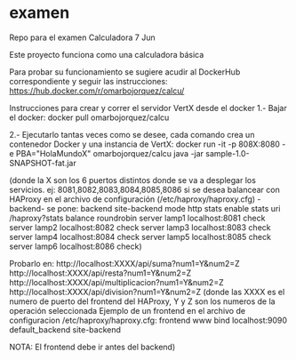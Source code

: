 # examen
Repo para el examen Calculadora 7 Jun

Este proyecto funciona como una calculadora básica

Para probar su funcionamiento se sugiere acudir al DockerHub correspondiente
y seguir las instrucciones: https://hub.docker.com/r/omarbojorquez/calcu/


Instrucciones para crear y correr el servidor VertX desde el docker
1.- Bajar el docker: docker pull omarbojorquez/calcu

2.- Ejecutarlo tantas veces como se desee, cada comando crea un contenedor Docker y una instancia de VertX: 
docker run -it -p 808X:8080 -e PBA="HolaMundoX" omarbojorquez/calcu java -jar sample-1.0-SNAPSHOT-fat.jar

(donde la X son los 6 puertos distintos donde se va a desplegar los servicios. ej: 8081,8082,8083,8084,8085,8086
si se desea balancear con HAProxy en el archivo de configuración (/etc/haproxy/haproxy.cfg) -backend- se pone:
backend site-backend
    mode http
    stats enable
    stats uri /haproxy?stats
    balance roundrobin
    server lamp1 localhost:8081 check
    server lamp2 localhost:8082 check
    server lamp3 localhost:8083 check
    server lamp4 localhost:8084 check
    server lamp5 localhost:8085 check
    server lamp6 localhost:8086 check)

Probarlo en: http://localhost:XXXX/api/suma?num1=Y&num2=Z
http://localhost:XXXX/api/resta?num1=Y&num2=Z
http://localhost:XXXX/api/multiplicacion?num1=Y&num2=Z
http://localhost:XXXX/api/division?num1=Y&num2=Z
(donde las XXXX es el numero de puerto del frontend del HAProxy,
Y y Z son los numeros de la operación seleccionada
Ejemplo de un frontend en el archivo de configuracion /etc/haproxy/haproxy.cfg:
frontend www
    bind localhost:9090
    default_backend site-backend

NOTA: El frontend debe ir antes del backend)

